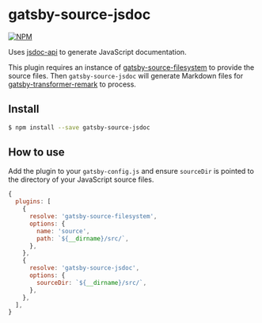 # gatsby-source-jsdoc

[![NPM](https://img.shields.io/npm/v/gatsby-source-jsdoc.svg)](https://npm.im/gatsby-source-jsdoc)

Uses [jsdoc-api](https://github.com/jsdoc2md/jsdoc-api) to generate JavaScript documentation.

This plugin requires an instance of [gatsby-source-filesystem](https://www.gatsbyjs.org/packages/gatsby-source-filesystem/) to provide the source files. Then `gatsby-source-jsdoc` will generate Markdown files for [gatsby-transformer-remark](https://www.gatsbyjs.org/packages/gatsby-transformer-remark/) to process.

## Install

```sh
$ npm install --save gatsby-source-jsdoc
```

## How to use

Add the plugin to your `gatsby-config.js` and ensure `sourceDir` is pointed to the directory of your JavaScript source files.

```javascript
{
  plugins: [
    {
      resolve: 'gatsby-source-filesystem',
      options: {
        name: 'source',
        path: `${__dirname}/src/`,
      },
    },
    {
      resolve: 'gatsby-source-jsdoc',
      options: {
        sourceDir: `${__dirname}/src/`,
      },
    },
  ],
}
```

